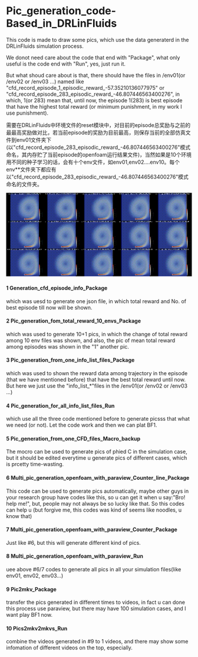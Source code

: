 

# Pic_generation_code-Based_in_DRLinFluids
This code is made to draw some pics, which use the data generaterd in the DRLinFluids simulation process.

We donot need care about the code that end with "Package", what only useful is the code end with "Run", yes, just run it. 

But what shoud care about is that, there should have the files in /env01(or /env02 or /env03 ...) named like "cfd_record_episode_1_episodic_reward_-57.35210136077975" or "cfd_record_episode_283_episodic_reward_-46.807446563400276", in which, 1(or 283) mean that, until now, the episode 1(283) is best episode that have the highest total reward (or minimum punishment, in my work I use punishment).

需要在DRLinFluids中环境文件的reset模块中，对目前的episode总奖励与之前的最最高奖励做对比，若当前episode的奖励为目前最高，则保存当前的全部仿真文件到env01文件夹下(以"cfd_record_episode_283_episodic_reward_-46.807446563400276"模式命名，其内存贮了当前episode的openfoam运行结果文件)，当然如果是10个环境用不同的种子学习的话，会有十个env文件，如env01,env02....env10。每个env**文件夹下都应有以"cfd_record_episode_283_episodic_reward_-46.807446563400276"模式命名的文件夹。

![image](https://github.com/Nillman2021/Pic_generation_code-Based_on_DRLinFluids/blob/main/env01_pics_merged.gif)

#### 1 Generation_cfd_episode_info_Package ####
which was uesd to generate one json file, in which total reward and No. of best episode till now will be shown.

#### 2 Pic_generation_fom_total_reward_10_envs_Package ####
which was used to generate 10+1 pics, in which the change of total reward among 10 env files was shown, and also, the pic of mean total reward among episodes was shown in the "1" another pic.

#### 3 Pic_generation_from_one_info_list_files_Package ####
which was used to shown the reward data among trajectory in the episode (that we have mentioned before) that have the best total reward until now. But here we just use the "info_list_*"files in the /env01(or /env02 or /env03 ...)

#### 4 Pic_generation_for_all_info_list_files_Run ####
which use all the three code mentioned before to generate picsss that what we need (or not). Let the code work and then we can plat BF1.

#### 5 Pic_generation_from_one_CFD_files_Macro_backup ####
The mocro can be used to generate pics of phied C in the simulation case, but it should be edited everytime u generate pics of different cases, which is prcetty time-wasting.

#### 6 Multi_pic_generation_openfoam_with_paraview_Counter_line_Package ####
This code can be used to generate pics automatically, maybe other guys in your research group have codes like this, so u can get it when u say:"Bro! help me!", but, people may not always be so lucky like that. So this codes can help u (but forgive me, this codes was kind of seems like noodles, u know that)

#### 7 Multi_pic_generation_openfoam_with_paraview_Counter_Package ####
Just like #6, but this will generate different kind of pics.

#### 8 Multi_pic_generation_openfoam_with_paraview_Run ####
uee above #6/7 codes to generate all pics in all your simulation files(like env01, env02, env03...)

#### 9 Pic2mkv_Package ####
transfer the pics generated in different times to videos, in fact u can done this process use paraview, but there may have 100 simulation cases, and I want play BF1 now.

#### 10 Pics2mkv2mkvs_Run ####
combine the videos generated in #9 to 1 videos, and there may show some infomation of different videos on the top, especially.
